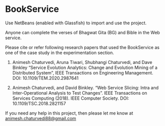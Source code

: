 # BookService
Use NetBeans (enabled with Glassfish) to import and use the project.

Anyone can complete the verses of Bhagwat Gita (BG) and Bible in the Web service.

Please cite or refer following research papers that used the BookService as one of the case study in the experimentation section.
1. Animesh Chaturvedi, Aruna Tiwari, Shubhangi Chaturvedi, and Dave Binkley “Service Evolution Analytics: Change and Evolution Mining of a Distributed System”, IEEE Transactions on Engineering Management. DOI: 10.1109/TEM.2020.2987641

2. Animesh Chaturvedi, and David Binkley. “Web Service Slicing: Intra and Inter-Operational Analysis to Test Changes”. IEEE Transactions on Services Computing (2018). IEEE Computer Society. DOI: 10.1109/TSC.2018.2821157

If you need any help in this project, then please let me know at animesh.chaturvedi88@gmail.com
